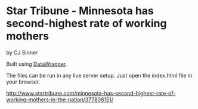 Star Tribune - Minnesota has second-highest rate of working mothers
================

by CJ Sinner

Built using [DataWrapper](https://github.com/datawrapper/datawrapper).

The files can be run in any live server setup. Just open the index.html file in your browser.

http://www.startribune.com/minnesota-has-second-highest-rate-of-working-mothers-in-the-nation/377808151/

